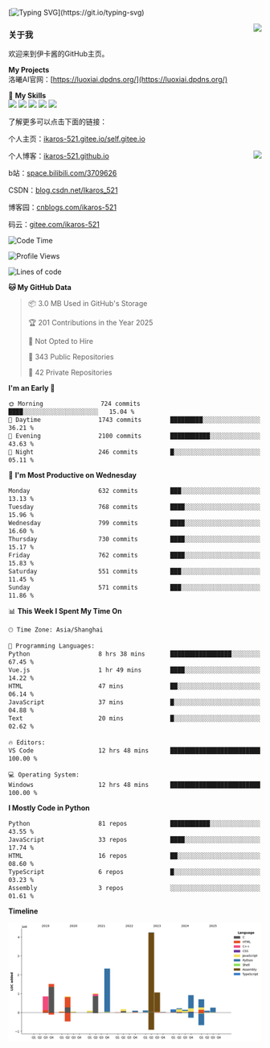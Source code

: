 [![Typing SVG](https://readme-typing-svg.herokuapp.com?size=25&duration=3000&color=8C43EA&vCenter=true&width=200&height=40&lines=Hi+Welcome+%F0%9F%91%8B%F0%9F%8F%BB;I'm+Love丶伊卡洛斯~~)](https://git.io/typing-svg)

<a href="#">
  <img align="right" src="https://github-readme-stats.vercel.app/api?username=Ikaros-521&count_private=true&show_icons=true&bg_color=15,f2f7fd,E0EAFC" />
</a>

### 关于我

欢迎来到伊卡酱的GitHub主页。

**My Projects**  
洛曦AI官网：[https://luoxiai.dpdns.org/](https://luoxiai.dpdns.org/)  

🌟 **My Skills**  
![](https://img.shields.io/badge/-C-A8B9CC?style=flat-square&logo=C&logoColor=fff)
![](https://img.shields.io/badge/-Python-3776AB?style=flat-square&logo=Python&logoColor=fff)
![](https://img.shields.io/badge/-JavaScript-F7DF1E?style=flat-square&logo=JavaScript&logoColor=fff)
![](https://img.shields.io/badge/-C++-00599C?style=flat-square&logo=Cpp&logoColor=fff)
![](https://img.shields.io/badge/-Linux-000000?style=flat-square&logo=Linux&logoColor=fff)

了解更多可以点击下面的链接：  

个人主页：[ikaros-521.gitee.io/self.gitee.io](https://ikaros-521.gitee.io/self.gitee.io/)  

<img align='right' src="https://github.com/Ikaros-521/Ikaros-521/assets/40910637/3a5e50bc-91dc-4aa5-b7a0-8b27ad1c2b33" height="330">

个人博客：[ikaros-521.github.io](https://ikaros-521.github.io/)  

b站：[space.bilibili.com/3709626](https://space.bilibili.com/3709626)  

CSDN：[blog.csdn.net/Ikaros_521](https://blog.csdn.net/Ikaros_521)  

博客园：[cnblogs.com/ikaros-521](https://www.cnblogs.com/ikaros-521)  

码云：[gitee.com/ikaros-521](https://gitee.com/ikaros-521)  


<!--START_SECTION:waka-->
![Code Time](http://img.shields.io/badge/Code%20Time-2%2C455%20hrs%208%20mins-blue)

![Profile Views](http://img.shields.io/badge/Profile%20Views-1-blue)

![Lines of code](https://img.shields.io/badge/From%20Hello%20World%20I%27ve%20Written-14.9%20million%20lines%20of%20code-blue)

**🐱 My GitHub Data** 

> 📦 3.0 MB Used in GitHub's Storage 
 > 
> 🏆 201 Contributions in the Year 2025
 > 
> 🚫 Not Opted to Hire
 > 
> 📜 343 Public Repositories 
 > 
> 🔑 42 Private Repositories 
 > 
**I'm an Early 🐤** 

```text
🌞 Morning                724 commits         ████░░░░░░░░░░░░░░░░░░░░░   15.04 % 
🌆 Daytime                1743 commits        █████████░░░░░░░░░░░░░░░░   36.21 % 
🌃 Evening                2100 commits        ███████████░░░░░░░░░░░░░░   43.63 % 
🌙 Night                  246 commits         █░░░░░░░░░░░░░░░░░░░░░░░░   05.11 % 
```
📅 **I'm Most Productive on Wednesday** 

```text
Monday                   632 commits         ███░░░░░░░░░░░░░░░░░░░░░░   13.13 % 
Tuesday                  768 commits         ████░░░░░░░░░░░░░░░░░░░░░   15.96 % 
Wednesday                799 commits         ████░░░░░░░░░░░░░░░░░░░░░   16.60 % 
Thursday                 730 commits         ████░░░░░░░░░░░░░░░░░░░░░   15.17 % 
Friday                   762 commits         ████░░░░░░░░░░░░░░░░░░░░░   15.83 % 
Saturday                 551 commits         ███░░░░░░░░░░░░░░░░░░░░░░   11.45 % 
Sunday                   571 commits         ███░░░░░░░░░░░░░░░░░░░░░░   11.86 % 
```


📊 **This Week I Spent My Time On** 

```text
🕑︎ Time Zone: Asia/Shanghai

💬 Programming Languages: 
Python                   8 hrs 38 mins       █████████████████░░░░░░░░   67.45 % 
Vue.js                   1 hr 49 mins        ████░░░░░░░░░░░░░░░░░░░░░   14.22 % 
HTML                     47 mins             ██░░░░░░░░░░░░░░░░░░░░░░░   06.14 % 
JavaScript               37 mins             █░░░░░░░░░░░░░░░░░░░░░░░░   04.88 % 
Text                     20 mins             █░░░░░░░░░░░░░░░░░░░░░░░░   02.62 % 

🔥 Editors: 
VS Code                  12 hrs 48 mins      █████████████████████████   100.00 % 

💻 Operating System: 
Windows                  12 hrs 48 mins      █████████████████████████   100.00 % 
```

**I Mostly Code in Python** 

```text
Python                   81 repos            ███████████░░░░░░░░░░░░░░   43.55 % 
JavaScript               33 repos            ████░░░░░░░░░░░░░░░░░░░░░   17.74 % 
HTML                     16 repos            ██░░░░░░░░░░░░░░░░░░░░░░░   08.60 % 
TypeScript               6 repos             █░░░░░░░░░░░░░░░░░░░░░░░░   03.23 % 
Assembly                 3 repos             ░░░░░░░░░░░░░░░░░░░░░░░░░   01.61 % 
```



**Timeline**

![Lines of Code chart](https://raw.githubusercontent.com/Ikaros-521/Ikaros-521/main/assets/bar_graph.png)


<!--END_SECTION:waka-->


<!--
**Ikaros-521/Ikaros-521** is a ✨ _special_ ✨ repository because its `README.md` (this file) appears on your GitHub profile.

Here are some ideas to get you started:

- 🔭 I’m currently working on ...
- 🌱 I’m currently learning ...
- 👯 I’m looking to collaborate on ...
- 🤔 I’m looking for help with ...
- 💬 Ask me about ...
- 📫 How to reach me: ...
- 😄 Pronouns: ...
- ⚡ Fun fact: ...
-->
